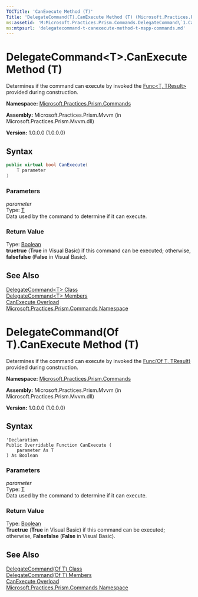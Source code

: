 ```yaml
---
TOCTitle: 'CanExecute Method (T)'
Title: 'DelegateCommand(T).CanExecute Method (T) (Microsoft.Practices.Prism.Commands)'
ms:assetid: 'M:Microsoft.Practices.Prism.Commands.DelegateCommand\`1.CanExecute(\`0)'
ms:mtpsurl: 'delegatecommand-t-canexecute-method-t-mspp-commands.md'
---
```


# DelegateCommand&lt;T&gt;.CanExecute Method (T)

Determines if the command can execute by invoked the [Func&lt;T, TResult&gt;](http://msdn.microsoft.com/en-us/library/bb549151) provided during construction.

**Namespace:** [Microsoft.Practices.Prism.Commands](/patterns-practices/reference/mspp-commands-namespace)

**Assembly:** Microsoft.Practices.Prism.Mvvm (in Microsoft.Practices.Prism.Mvvm.dll) 

**Version:** 1.0.0.0 (1.0.0.0)

## Syntax

```C#
public virtual bool CanExecute(
	T parameter
)
```

### Parameters

*parameter*  
Type: [T](/patterns-practices/reference/delegatecommand-t-class-mspp-commands)  
Data used by the command to determine if it can execute.

### Return Value

Type: [Boolean](http://msdn.microsoft.com/en-us/library/a28wyd50)  
**truetrue** (**True** in Visual Basic) if this command can be executed; otherwise, **falsefalse** (**False** in Visual Basic).

## See Also

[DelegateCommand&lt;T&gt; Class](/patterns-practices/reference/delegatecommand-t-class-mspp-commands)<br/>
[DelegateCommand&lt;T&gt; Members](/patterns-practices/reference/delegatecommand-t-members-mspp-commands)<br/>
[CanExecute Overload](/patterns-practices/reference/delegatecommand-t-canexecute-method-mspp-commands)<br/>
[Microsoft.Practices.Prism.Commands Namespace](/patterns-practices/reference/mspp-commands-namespace)<br/>


# DelegateCommand(Of T).CanExecute Method (T)

Determines if the command can execute by invoked the [Func(Of T, TResult)](http://msdn.microsoft.com/en-us/library/bb549151) provided during construction.

**Namespace:** [Microsoft.Practices.Prism.Commands](/patterns-practices/reference/mspp-commands-namespace)

**Assembly:** Microsoft.Practices.Prism.Mvvm (in Microsoft.Practices.Prism.Mvvm.dll) 

**Version:** 1.0.0.0 (1.0.0.0)

## Syntax

```VB
'Declaration
Public Overridable Function CanExecute ( 
	parameter As T
) As Boolean
```

### Parameters

*parameter*  
Type: [T](/patterns-practices/reference/delegatecommand-t-class-mspp-commands)  
Data used by the command to determine if it can execute.

### Return Value

Type: [Boolean](http://msdn.microsoft.com/en-us/library/a28wyd50)  
**Truetrue** (**True** in Visual Basic) if this command can be executed; otherwise, **Falsefalse** (**False** in Visual Basic).

## See Also

[DelegateCommand(Of T) Class](/patterns-practices/reference/delegatecommand-t-class-mspp-commands)<br/>
[DelegateCommand(Of T) Members](/patterns-practices/reference/delegatecommand-t-members-mspp-commands)<br/>
[CanExecute Overload](/patterns-practices/reference/delegatecommand-t-canexecute-method-mspp-commands)<br/>
[Microsoft.Practices.Prism.Commands Namespace](/patterns-practices/reference/mspp-commands-namespace)<br/>